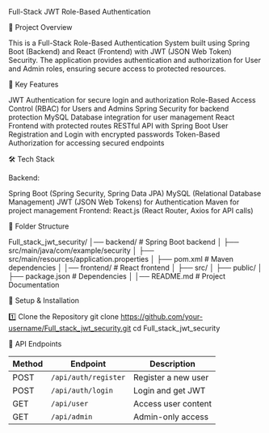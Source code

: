 Full-Stack JWT Role-Based Authentication

🚀 Project Overview

This is a Full-Stack Role-Based Authentication System built using Spring Boot (Backend) and React (Frontend) with JWT (JSON Web Token) Security. The application provides authentication and authorization for User and Admin roles, ensuring secure access to protected resources.

🔑 Key Features

JWT Authentication for secure login and authorization
Role-Based Access Control (RBAC) for Users and Admins
Spring Security for backend protection
MySQL Database integration for user management
React Frontend with protected routes
RESTful API with Spring Boot
User Registration and Login with encrypted passwords
Token-Based Authorization for accessing secured endpoints

🛠️ Tech Stack

Backend:

Spring Boot (Spring Security, Spring Data JPA)
MySQL (Relational Database Management)
JWT (JSON Web Tokens) for Authentication
Maven for project management
Frontend:
React.js (React Router, Axios for API calls)

📂 Folder Structure

Full_stack_jwt_security/ │── backend/ # Spring Boot backend │ ├── src/main/java/com/example/security │ ├── src/main/resources/application.properties │ ├── pom.xml # Maven dependencies │ │── frontend/ # React frontend │ ├── src/ │ ├── public/ │ ├── package.json # Dependencies │ │── README.md # Project Documentation

🔧 Setup & Installation

1️⃣ Clone the Repository
git clone https://github.com/your-username/Full_stack_jwt_security.git
cd Full_stack_jwt_security

🔗 API Endpoints

| Method | Endpoint            | Description            |
|--------|---------------------|------------------------|
| POST   | `/api/auth/register` | Register a new user   |
| POST   | `/api/auth/login`    | Login and get JWT     |
| GET    | `/api/user`          | Access user content   |
| GET    | `/api/admin`         | Admin-only access     |

